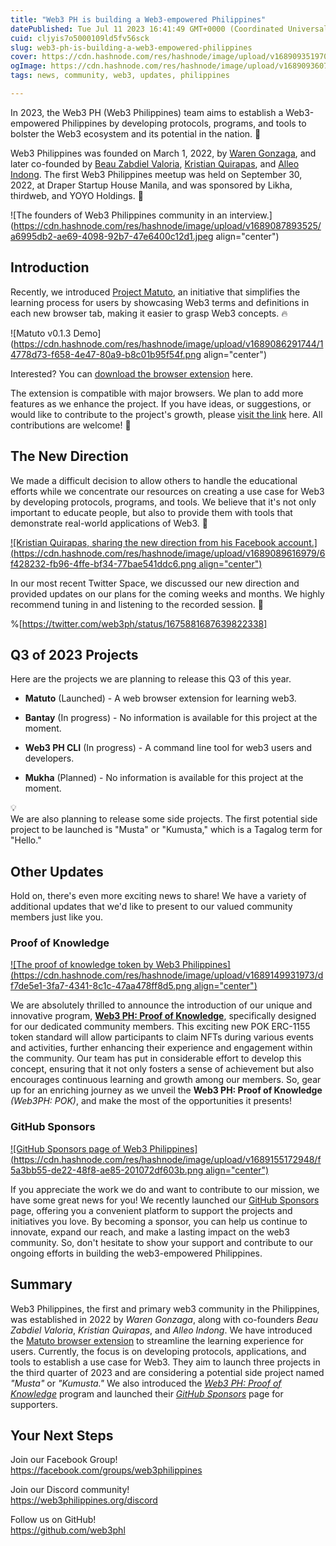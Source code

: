```yaml
---
title: "Web3 PH is building a Web3-empowered Philippines"
datePublished: Tue Jul 11 2023 16:41:49 GMT+0000 (Coordinated Universal Time)
cuid: cljyis7o5000109ld5fv56sck
slug: web3-ph-is-building-a-web3-empowered-philippines
cover: https://cdn.hashnode.com/res/hashnode/image/upload/v1689093519701/89a28f07-cfee-4ea3-a5a9-c8048c481159.png
ogImage: https://cdn.hashnode.com/res/hashnode/image/upload/v1689093607072/181a9068-79e3-474f-a6bb-ebd98fd1fda6.png
tags: news, community, web3, updates, philippines

---
```


In 2023, the Web3 PH (Web3 Philippines) team aims to establish a Web3-empowered Philippines by developing protocols, programs, and tools to bolster the Web3 ecosystem and its potential in the nation. 🚀

Web3 Philippines was founded on March 1, 2022, by [Waren Gonzaga](https://github.com/warengonzaga), and later co-founded by [Beau Zabdiel Valoria](https://github.com/Zabbb), [Kristian Quirapas](https://github.com/kquirapas), and [Alleo Indong](https://github.com/aindong). The first Web3 Philippines meetup was held on September 30, 2022, at Draper Startup House Manila, and was sponsored by Likha, thirdweb, and YOYO Holdings. 💖

![The founders of Web3 Philippines community in an interview.](https://cdn.hashnode.com/res/hashnode/image/upload/v1689087893525/a6995db2-ae69-4098-92b7-47e6400c12d1.jpeg align="center")

## Introduction

Recently, we introduced [Project Matuto](https://blog.web3philippines.org/learn-web3-effortlessly-with-the-matuto-browser-extension), an initiative that simplifies the learning process for users by showcasing Web3 terms and definitions in each new browser tab, making it easier to grasp Web3 concepts. 🔥

![Matuto v0.1.3 Demo](https://cdn.hashnode.com/res/hashnode/image/upload/v1689086291744/14778d73-f658-4e47-80a9-b8c01b95f54f.png align="center")

Interested? You can [download the browser extension](https://github.com/web3phl/matuto#-download) here.

The extension is compatible with major browsers. We plan to add more features as we enhance the project. If you have ideas, or suggestions, or would like to contribute to the project's growth, please [visit the link](https://github.com/web3phl/matuto/discussions/categories/brainstorming) here. All contributions are welcome! 🎉

## The New Direction

We made a difficult decision to allow others to handle the educational efforts while we concentrate our resources on creating a use case for Web3 by developing protocols, programs, and tools. We believe that it's not only important to educate people, but also to provide them with tools that demonstrate real-world applications of Web3. 🌱

[![Kristian Quirapas, sharing the new direction from his Facebook account.](https://cdn.hashnode.com/res/hashnode/image/upload/v1689089616979/6f428232-fb96-4ffe-bf34-77bae541ddc6.png align="center")](https://www.facebook.com/devofalltrades/posts/pfbid0AqNPQJ7vZZCFtJGFEkMhaL73k8tdwBkSEAZ6iA2odppXz9Q2LabHCaegy6HfcqBol)

In our most recent Twitter Space, we discussed our new direction and provided updates on our plans for the coming weeks and months. We highly recommend tuning in and listening to the recorded session. 🤝

%[https://twitter.com/web3ph/status/1675881687639822338] 

## Q3 of 2023 Projects

Here are the projects we are planning to release this Q3 of this year.

* **Matuto** (Launched) - A web browser extension for learning web3.
    
* **Bantay** (In progress) - No information is available for this project at the moment.
    
* **Web3 PH CLI** (In progress) - A command line tool for web3 users and developers.
    
* **Mukha** (Planned) - No information is available for this project at the moment.
    

<div data-node-type="callout">
<div data-node-type="callout-emoji">💡</div>
<div data-node-type="callout-text">We are also planning to release some side projects. The first potential side project to be launched is "Musta" or "Kumusta," which is a Tagalog term for "Hello."</div>
</div>

## Other Updates

Hold on, there's even more exciting news to share! We have a variety of additional updates that we'd like to present to our valued community members just like you.

### Proof of Knowledge

[![The proof of knowledge token by Web3 Philippines](https://cdn.hashnode.com/res/hashnode/image/upload/v1689149931973/df7de5e1-3fa7-4341-8c1c-47aa478ff8d5.png align="center")](https://opensea.io/collection/web3ph-proof-of-knowledge)

We are absolutely thrilled to announce the introduction of our unique and innovative program, [**Web3 PH: Proof of Knowledge**](https://opensea.io/collection/web3ph-proof-of-knowledge), specifically designed for our dedicated community members. This exciting new POK ERC-1155 token standard will allow participants to claim NFTs during various events and activities, further enhancing their experience and engagement within the community. Our team has put in considerable effort to develop this concept, ensuring that it not only fosters a sense of achievement but also encourages continuous learning and growth among our members. So, gear up for an enriching journey as we unveil the **Web3 PH: Proof of Knowledge** *(Web3PH: POK)*, and make the most of the opportunities it presents!

### GitHub Sponsors

[![GitHub Sponsors page of Web3 Philippines](https://cdn.hashnode.com/res/hashnode/image/upload/v1689155172948/f5a3bb55-de22-48f8-ae85-201072df603b.png align="center")](https://github.com/sponsors/web3phl)

If you appreciate the work we do and want to contribute to our mission, we have some great news for you! We recently launched our [GitHub Sponsors](https://github.com/sponsors/web3phl) page, offering you a convenient platform to support the projects and initiatives you love. By becoming a sponsor, you can help us continue to innovate, expand our reach, and make a lasting impact on the web3 community. So, don't hesitate to show your support and contribute to our ongoing efforts in building the web3-empowered Philippines.

## Summary

Web3 Philippines, the first and primary web3 community in the Philippines, was established in 2022 by *Waren Gonzaga*, along with co-founders *Beau Zabdiel Valoria*, *Kristian Quirapas*, and *Alleo Indong*. We have introduced the [Matuto browser extension](https://github.com/web3phl/matuto#-download) to streamline the learning experience for users. Currently, the focus is on developing protocols, applications, and tools to establish a use case for Web3. They aim to launch three projects in the third quarter of 2023 and are considering a potential side project named *"Musta"* or *"Kumusta."* We also introduced the [*Web3 PH: Proof of Knowledge*](https://opensea.io/collection/web3ph-proof-of-knowledge) program and launched their [*GitHub Sponsors*](https://github.com/sponsors/web3phl) page for supporters.

## Your Next Steps

Join our Facebook Group!  
https://facebook.com/groups/web3philippines

Join our Discord community!  
https://web3philippines.org/discord

Follow us on GitHub!  
https://github.com/web3phl